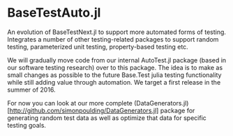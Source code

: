 # BaseTestAuto.jl

An evolution of BaseTestNext.jl to support more automated forms of testing. Integrates a number of other testing-related packages to support random testing, parameterized unit testing, property-based testing etc.

We will gradually move code from our internal AutoTest.jl package (based in our software testing research) over to this package. The idea is to make as small changes as possible to the future Base.Test julia testing functionality while still adding value through automation. We target a first release in the summer of 2016.

For now you can look at our more complete (DataGenerators.jl)[http://github.com/simonpoulding/DataGenerators.jl] package for generating random test data as well as optimize that data for specific testing goals.